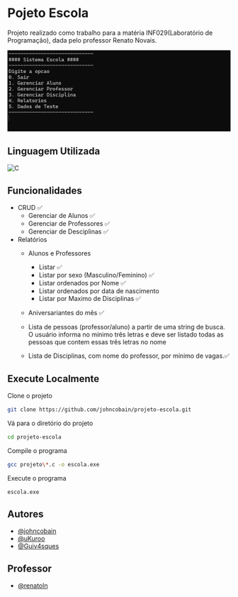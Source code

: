 
# Pojeto Escola

Projeto realizado como trabalho para a matéria INF029(Laboratório de Programação), dada pelo professor Renato Novais.

![projeto-escola](./projeto-escola.jpg)
## Linguagem Utilizada


![C](https://img.shields.io/badge/C-00599C?style=for-the-badge&logo=c&logoColor=white)

## Funcionalidades

- CRUD ✅
    - Gerenciar de Alunos ✅
    - Gerenciar de Professores ✅
    - Gerenciar de Desciplinas ✅
- Relatórios
    - Alunos e Professores
        - Listar ✅
        - Listar por sexo (Masculino/Feminino) ✅
        - Listar ordenados por Nome ✅
        - Listar ordenados por data de nascimento
        - Listar por Maximo de Disciplinas ✅


    - Aniversariantes do mês ✅

    - Lista de pessoas (professor/aluno) a partir de uma string de busca. O usuário informa no mínimo três letras e deve ser listado todas as pessoas que contem essas três letras no nome 
    
    - Lista de Disciplinas, com nome do professor, por mínimo de vagas.✅

## Execute Localmente

Clone o projeto

```bash
git clone https://github.com/johncobain/projeto-escola.git
```

Vá para o diretório do projeto

```bash
cd projeto-escola
```

Compile o programa

```bash
gcc projeto\*.c -o escola.exe
```

Execute o programa

```bash
escola.exe
```


## Autores

- [@johncobain](https://github.com/johncobain)
- [@uKuroo](https://github.com/uKuroo)
- [@Guiv4sques](https://github.com/Guiv4sques)

## Professor

- [@renatoln](https://github.com/renatoln)